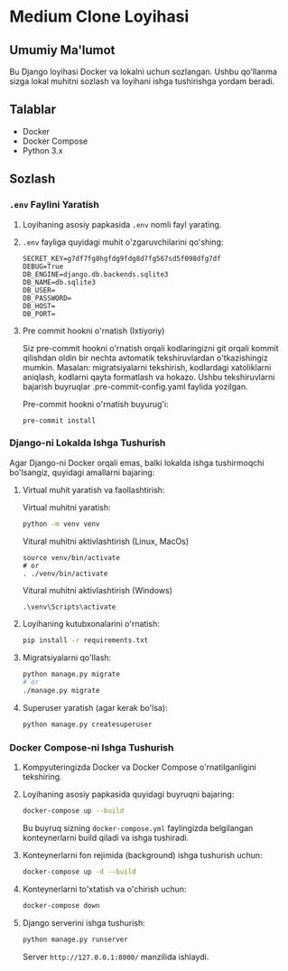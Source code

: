 # Medium Clone Loyihasi

## Umumiy Ma'lumot

Bu Django loyihasi Docker va lokalni uchun sozlangan. Ushbu qo'llanma sizga lokal muhitni sozlash va loyihani ishga tushirishga yordam beradi.

## Talablar

- Docker
- Docker Compose
- Python 3.x

## Sozlash

### `.env` Faylini Yaratish

1. Loyihaning asosiy papkasida `.env` nomli fayl yarating.

2. `.env` fayliga quyidagi muhit o'zgaruvchilarini qo'shing:

    ```env
    SECRET_KEY=g7df7fg8hgfdg9fdg8d7fg567sd5f098dfg7df
    DEBUG=True
    DB_ENGINE=django.db.backends.sqlite3
    DB_NAME=db.sqlite3
    DB_USER=
    DB_PASSWORD=
    DB_HOST=
    DB_PORT=
    ```
 3. Pre commit hookni o'rnatish (Ixtiyoriy)

    Siz pre-commit hookni o'rnatish orqali kodlaringizni git orqali kommit qilishdan oldin bir nechta avtomatik tekshiruvlardan o'tkazishingiz mumkin. Masalan: migratsiyalarni tekshirish, kodlardagi xatoliklarni aniqlash, kodlarni qayta formatlash va hokazo. Ushbu tekshiruvlarni bajarish buyruqlar .pre-commit-config.yaml faylida yozilgan.

    Pre-commit hookni o'rnatish buyurug'i:
    ```
    pre-commit install
    ```

### Django-ni Lokalda Ishga Tushurish

Agar Django-ni Docker orqali emas, balki lokalda ishga tushirmoqchi bo'lsangiz, quyidagi amallarni bajaring:

1. Virtual muhit yaratish va faollashtirish:

    Virtual muhitni yaratish:
    ```bash
    python -m venv venv
    ```

    Vitural muhitni aktivlashtirish (Linux, MacOs)
    ```
    source venv/bin/activate
    # or
    . ./venv/bin/activate
    ```

    Vitural muhitni aktivlashtirish (Windows)
    ```
    .\venv\Scripts\activate
    ```

1. Loyihaning kutubxonalarini o'rnatish:

    ```bash
    pip install -r requirements.txt
    ```

2. Migratsiyalarni qo'llash:

    ```bash
    python manage.py migrate
    # or
    ./manage.py migrate
    ```

3. Superuser yaratish (agar kerak bo'lsa):

    ```bash
    python manage.py createsuperuser
    ```

### Docker Compose-ni Ishga Tushurish

1. Kompyuteringizda Docker va Docker Compose o'rnatilganligini tekshiring.

2. Loyihaning asosiy papkasida quyidagi buyruqni bajaring:

    ```bash
    docker-compose up --build
    ```

   Bu buyruq sizning `docker-compose.yml` faylingizda belgilangan konteynerlarni build qiladi va ishga tushiradi.

3. Konteynerlarni fon rejimida (background) ishga tushurish uchun:

    ```bash
    docker-compose up -d --build
    ```

4. Konteynerlarni to'xtatish va o'chirish uchun:

    ```bash
    docker-compose down
    ```

5. Django serverini ishga tushurish:

    ```bash
    python manage.py runserver
    ```

   Server `http://127.0.0.1:8000/` manzilida ishlaydi.
